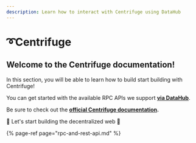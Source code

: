 ```yaml
---
description: Learn how to interact with Centrifuge using DataHub
---
```


# ➰Centrifuge

## Welcome to the Centrifuge documentation! <a id="welcome-to-the-celo-documentation"></a>

In this section, you will be able to learn how to build start building with Centrifuge!

You can get started with the available RPC APIs we support [**via DataHub**](https://datahub.figment.io/sign_up?service=celo).

Be sure to check out the [**official Centrifuge documentation**](https://docs.centrifuge.io/)**.**

🚀 Let's start building the decentralized web 🚀

{% page-ref page="rpc-and-rest-api.md" %}




